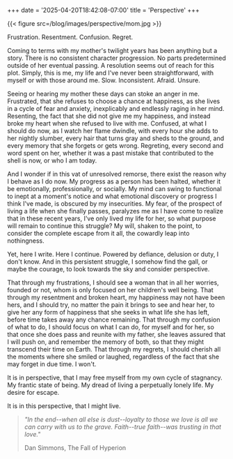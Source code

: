 +++
date = '2025-04-20T18:42:08-07:00'
title = 'Perspective'
+++

{{< figure src=/blog/images/perspective/mom.jpg >}}

Frustration. Resentment. Confusion. Regret.

Coming to terms with my mother's twilight years has been anything but a story. There is no consistent character progression. No parts predetermined outside of her eventual passing. A resolution seems out of reach for this plot. Simply, this is me, my life and I've never been straightforward, with myself or with those around me. Slow. Inconsistent. Afraid. Unsure. 

Seeing or hearing my mother these days can stoke an anger in me. Frustrated, that she refuses to choose a chance at happiness, as she lives in a cycle of fear and anxiety, inexplicably and endlessly raging in her mind. Resenting, the fact that she did not give me my happiness, and instead broke my heart when she refused to live with me. Confused, at what I should do now, as I watch her flame dwindle, with every hour she adds to her nightly slumber, every hair that turns gray and sheds to the ground, and every memory that she forgets or gets wrong. Regreting, every second and word spent on her, whether it was a past mistake that contributed to the shell is now, or who I am today. 

And I wonder if in this vat of unresolved remorse, there exist the reason why I behave as I do now. My progress as a person has been halted, whether it be emotionally, professionally, or socially. My mind can swing to functional to inept at a moment's notice and what emotional discovery or progress I think I've made, is obscured by my insecurities. My fear, of the prospect of living a life when she finally passes, paralyzes me as I have come to realize that in these recent years, I've only lived my life for her, so what purpose will remain to continue this struggle? My will, shaken to the point, to consider the complete escape from it all, the cowardly leap into nothingness. 

Yet, here I write. Here I continue. Powered by defiance, delusion or duty, I don't know. And in this persistent struggle, I somehow find the gall, or maybe the courage, to look towards the sky and consider perspective. 

That through my frustrations, I should see a woman that in all her worries, founded or not, whom is only focused on her children's well being. That through my resentment and broken heart, my happiness may not have been hers, and I should try, no matter the pain it brings to see and hear her, to give her any form of happiness that she seeks in what life she has left, before time takes away any chance remaining. That through my confusion of what to do, I should focus on what I can do, for myself and for her, so that once she does pass and reunite with my father, she leaves assured that I will push on, and remember the memory of both, so that they might transcend their time on Earth. That through my regrets, I should cherish all the moments where she smiled or laughed, regardless of the fact that she may forget in due time. I won't.

It is in perspective, that I may free myself from my own cycle of stagnancy. My frantic state of being. My dread of living a perpetually lonely life. My desire for escape. 

It is in this perspective, that I might live.  

>*"In the end--when all else is dust--loyalty to those we love is all we can carry with us to the grave. Faith--true faith--was trusting in that love."*
>
>Dan Simmons, The Fall of Hyperion
